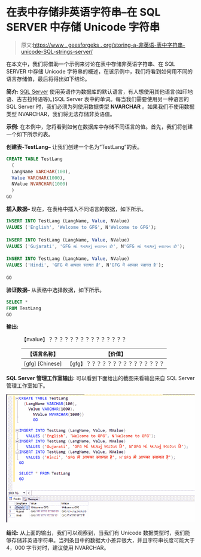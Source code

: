 # 在表中存储非英语字符串–在 SQL SERVER 中存储 Unicode 字符串

> 原文:[https://www . geesforgeks . org/storing-a-非英语-表中字符串-unicode-SQL-strings-server/](https://www.geeksforgeeks.org/storing-a-non-english-string-in-table-unicode-strings-in-sql-server/)

在本文中，我们将借助一个示例来讨论在表中存储非英语字符串、在 SQL SERVER 中存储 Unicode 字符串的概述，在该示例中，我们将看到如何用不同的语言存储值，最后将得出如下结论。

**简介:**
[SQL Server](https://www.geeksforgeeks.org/sql-server-identity/) 使用英语作为数据库的默认语言，有人想使用其他语言(如印地语、古吉拉特语等)。)SQL Server 表中的单词。每当我们需要使用另一种语言的 SQL Server 时，我们必须为列使用数据类型 **NVARCHAR** 。如果我们不使用数据类型 NVARCHAR，我们将无法存储非英语值。

**示例:**
在本例中，您将看到如何在数据库中存储不同语言的值。首先，我们将创建一个如下所示的表。

**创建表-TestLang–**
让我们创建一个名为“TestLang”的表。

```sql
CREATE TABLE TestLang  
  (
  LangName VARCHAR(100),
  Value VARCHAR(1000),
  NValue NVARCHAR(1000)
  )
GO
```

**插入数据–**
现在，在表格中插入不同语言的数据，如下所示。

```sql
INSERT INTO TestLang (LangName, Value, NValue)
VALUES ('English', 'Welcome to GFG', N'Welcome to GFG');

INSERT INTO TestLang (LangName, Value, NValue)
VALUES ('Gujarati', 'GFG માં આપનું સ્વાગત છે', N'GFG માં આપનું સ્વાગત છે');

INSERT INTO TestLang (LangName, Value, NValue)
VALUES ('Hindi', 'GFG में आपका स्वागत है', N'GFG में आपका स्वागत है');

GO
```

**验证数据–**
从表格中选择数据，如下所示。

```sql
SELECT *
FROM TestLang
GO
```

**输出:**

<figure class="table">【nvalue】？？？？？？？？？？？？？？？

| 【语言名称】 | 【价值】 |
| --- | --- |
| [gfg] [Chinese] | 【gfg】？？？？？？？？？？？？？？？ | 【gfg】 | 【T410】 |

</figure>

**SQL Server 管理工作室输出:**
可以看到下面给出的截图来看输出来自 SQL Server 管理工作室如下。

![](img/fc6dec8fdb80b461fe38c997604d3212.png)

**结论:**
从上面的输出，我们可以观察到，当我们有 Unicode 数据类型时，我们能够存储非英语字符串。当列条目中的数据大小差异很大，并且字符串长度可能大于 4，000 字节对时，建议使用 NVARCHAR。
